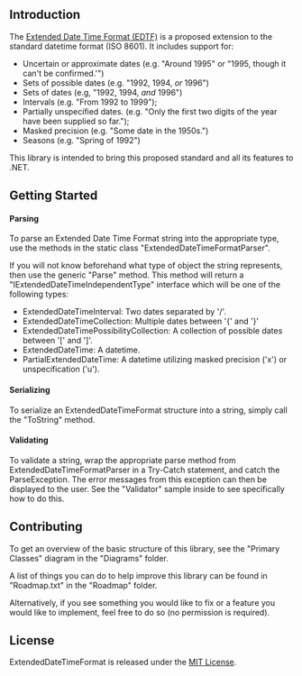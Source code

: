 ## Introduction

The [Extended Date Time Format (EDTF)](http://www.loc.gov/standards/datetime/pre-submission.html) is a proposed extension to the standard datetime format (ISO 8601). It includes support for:

- Uncertain or approximate dates (e.g. "Around 1995" or "1995, though it can't be confirmed.'")
- Sets of possible dates (e.g. "1992, 1994, *or* 1996")
- Sets of dates (e.g, "1992, 1994, *and* 1996")
- Intervals (e.g. "From 1992 to 1999");
- Partially unspecified dates. (e.g. "Only the first two digits of the year have been supplied so far.");
- Masked precision (e.g. "Some date in the 1950s.")
- Seasons (e.g. "Spring of 1992")

This library is intended to bring this proposed standard and all its features to .NET.

## Getting Started

#### Parsing

To parse an Extended Date Time Format string into the appropriate type, use the methods in the static class "ExtendedDateTimeFormatParser".

If you will not know beforehand what type of object the string represents, then use the generic "Parse" method. This method will return a "IExtendedDateTimeIndependentType" interface which will be one of the following types:

- ExtendedDateTimeInterval: Two dates separated by '/'.
- ExtendedDateTimeCollection: Multiple dates between '{' and '}'
- ExtendedDateTimePossibilityCollection: A collection of possible dates between '[' and ']'.
- ExtendedDateTime: A datetime.
- PartialExtendedDateTime: A datetime utilizing masked precision ('x') or unspecification ('u').

#### Serializing

To serialize an ExtendedDateTimeFormat structure into a string, simply call the "ToString" method.

#### Validating

To validate a string, wrap the appropriate parse method from ExtendedDateTimeFormatParser in a Try-Catch statement, and catch the ParseException. The error messages from this exception can then be displayed to the user. See the "Validator" sample inside to see specifically how to do this.

## Contributing

To get an overview of the basic structure of this library, see the "Primary Classes" diagram in the "Diagrams" folder.

A list of things you can do to help improve this library can be found in "Roadmap.txt" in the "Roadmap" folder.

Alternatively, if you see something you would like to fix or a feature you would like to implement, feel free to do so (no permission is required).

## License

ExtendedDateTimeFormat is released under the [MIT License](http://www.opensource.org/licenses/MIT).
